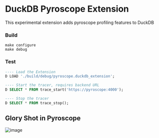# DuckDB Pyroscope Extension
This experimental extension adds pyroscope profiling features to DuckDB

### Build
```
make configure
make debug
```

### Test

```sql
---- Load the Extension
D LOAD './build/debug/pyroscope.duckdb_extension';

---- Start the tracer, requires backend URL
D SELECT * FROM trace_start('https://pyroscope:4000');

---- Stop the tracer
D SELECT * FROM trace_stop();
```

## Glory Shot in Pyroscope
![image](https://github.com/user-attachments/assets/1992c8b8-dd29-4343-9a54-88363fa5fe8c)
